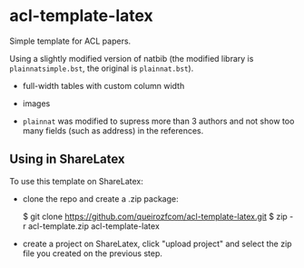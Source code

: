 # acl-template-latex

Simple template for ACL papers.

Using a slightly modified version of natbib (the modified library is `plainnatsimple.bst`, the original is `plainnat.bst`).

- full-width tables with custom column width

- images

- `plainnat` was modified to supress more than 3 authors and not show too many fields (such as address) in the references.

## Using in ShareLatex

To use this template on ShareLatex:

- clone the repo and create a .zip package:

    $ git clone https://github.com/queirozfcom/acl-template-latex.git
    $ zip -r acl-template.zip acl-template-latex

- create a project on ShareLatex, click "upload project" and select the zip file you created on the previous step.
